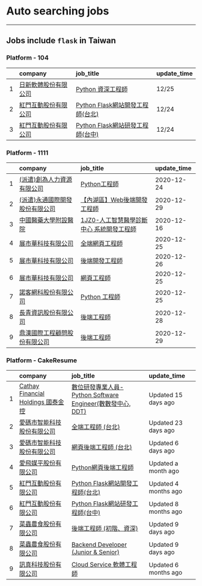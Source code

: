 # Auto searching jobs
----
## Jobs include `flask` in Taiwan


 ### Platform - 104



|    | company                                                             | job_title                                                                  | update_time   |
|---:|:--------------------------------------------------------------------|:---------------------------------------------------------------------------|:--------------|
|  1 | [日新軟體股份有限公司](www.104.com.tw/company/oi77qwg?jobsource=2018indexpoc) | [Python 資深工程師](www.104.com.tw/job/6yfn5?jobsource=2018indexpoc)            | 12/25         |
|  2 | [紅門互動股份有限公司](www.104.com.tw/company/oh4m67k?jobsource=2018indexpoc) | [Python Flask網站開發工程師(台北)](www.104.com.tw/job/6xtfl?jobsource=2018indexpoc) | 12/24         |
|  3 | [紅門互動股份有限公司](www.104.com.tw/company/oh4m67k?jobsource=2018indexpoc) | [Python Flask網站研發工程師(台中)](www.104.com.tw/job/6kf9h?jobsource=2018indexpoc) | 12/24         |


 ### Platform - 1111



|    | company                                                   | job_title                                                        | update_time   |
|---:|:----------------------------------------------------------|:-----------------------------------------------------------------|:--------------|
|  1 | [(派遣)創為人力資源有限公司](https://www.1111.com.tw/corp/72531811/)  | [Python工程師](https://www.1111.com.tw/job/91178382/)               | 2020-12-24    |
|  2 | [(派遣)永通國際開發股份有限公司](https://www.1111.com.tw/corp/8945634/) | [【內湖區】Web後端開發工程師](https://www.1111.com.tw/job/91307637/)         | 2020-12-29    |
|  3 | [中國醫藥大學附設醫院](https://www.1111.com.tw/corp/1883302/)       | [1JZ0-人工智慧醫學診斷中心 系統開發工程師](https://www.1111.com.tw/job/85918198/) | 2020-12-16    |
|  4 | [展市華科技有限公司](https://www.1111.com.tw/corp/72520572/)       | [全端網頁工程師](https://www.1111.com.tw/job/91503317/)                 | 2020-12-25    |
|  5 | [展市華科技有限公司](https://www.1111.com.tw/corp/72520572/)       | [後端開發工程師](https://www.1111.com.tw/job/92133533/)                 | 2020-12-26    |
|  6 | [展市華科技有限公司](https://www.1111.com.tw/corp/72520572/)       | [網頁工程師](https://www.1111.com.tw/job/91605448/)                   | 2020-12-25    |
|  7 | [諾客網科股份有限公司](https://www.1111.com.tw/corp/73092077/)      | [Python 工程師](https://www.1111.com.tw/job/92163911/)              | 2020-12-25    |
|  8 | [長青資訊股份有限公司](https://www.1111.com.tw/corp/71694811/)      | [後端工程師](https://www.1111.com.tw/job/85012186/)                   | 2020-12-28    |
|  9 | [鼎漢國際工程顧問股份有限公司](https://www.1111.com.tw/corp/51468466/)  | [後端工程師](https://www.1111.com.tw/job/85884563/)                   | 2020-12-29    |


 ### Platform - CakeResume



|    | company                                                                               | job_title                                                                                                                           | update_time          |
|---:|:--------------------------------------------------------------------------------------|:------------------------------------------------------------------------------------------------------------------------------------|:---------------------|
|  1 | [Cathay Financial Holdings 國泰金控](https://www.cakeresume.com/companies/cathayholdings) | [數位研發專業人員-Python Software Engineer(數數發中心, DDT)](https://www.cakeresume.com/companies/cathayholdings/jobs/f5c69a)                    | Updated 15 days ago  |
|  2 | [愛碼市智能科技股份有限公司](https://www.cakeresume.com/companies/imarts)                          | [全端工程師 (台北)](https://www.cakeresume.com/companies/imarts/jobs/full-engineer-a09a83)                                                 | Updated 23 days ago  |
|  3 | [愛碼市智能科技股份有限公司](https://www.cakeresume.com/companies/imarts)                          | [網頁後端工程師 (台北)](https://www.cakeresume.com/companies/imarts/jobs/senior-software-engineer-10852a)                                    | Updated 6 days ago   |
|  4 | [愛飛媒平股份有限公司](https://www.cakeresume.com/companies/avmapping)                          | [Python網頁後端工程師](https://www.cakeresume.com/companies/avmapping/jobs/web-backend-engineer-c24e5a)                                    | Updated a month ago  |
|  5 | [紅門互動股份有限公司](https://www.cakeresume.com/companies/eagleeye-5332f1)                    | [Python Flask網站開發工程師(台北)](https://www.cakeresume.com/companies/eagleeye-5332f1/jobs/python-flask-web-development-engineer-taipei)   | Updated 4 months ago |
|  6 | [紅門互動股份有限公司](https://www.cakeresume.com/companies/eagleeye-5332f1)                    | [Python Flask網站研發工程師(台中)](https://www.cakeresume.com/companies/eagleeye-5332f1/jobs/python-flask-website-r-amp-d-engineer-taichung) | Updated 8 months ago |
|  7 | [菜蟲農食股份有限公司](https://www.cakeresume.com/companies/tsaitung)                           | [後端工程師 (初階、資深)](https://www.cakeresume.com/companies/tsaitung/jobs/back-end-engineer-initial-senior)                                | Updated 9 days ago   |
|  8 | [菜蟲農食股份有限公司](https://www.cakeresume.com/companies/tsaitung)                           | [Backend Developer (Junior & Senior)](https://www.cakeresume.com/companies/tsaitung/jobs/backend-developer-junior-senior)           | Updated 9 days ago   |
|  9 | [訊真科技股份有限公司](https://www.cakeresume.com/companies/truetel)                            | [Cloud Service 軟體工程師](https://www.cakeresume.com/companies/truetel/jobs/cloud-service-software-engineer)                            | Updated 6 months ago |